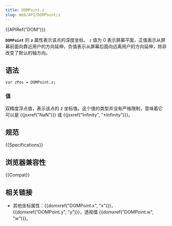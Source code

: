 ```yaml
---
title: DOMPoint.z
slug: Web/API/DOMPoint/z
---
```


{{APIRef("DOM")}}

**`DOMPoint`** 的 **`z`** 属性表示该点的深度坐标。 `z` 值为 0 表示屏幕平面，正值表示从屏幕前面向靠近用户的方向延伸，负值表示从屏幕后面向远离用户的方向延伸，除非改变了默认的轴方向。

## 语法

```plain
var zPos = DOMPoint.z;
```

### 值

双精度浮点值，表示该点的 z 坐标值。这个值的类型并没有严格限制，意味着它可以是 {{jsxref("NaN")}} 或 {{jsxref("Infinity", "±Infinity")}}。

## 规范

{{Specifications}}

## 浏览器兼容性

{{Compat}}

## 相关链接

- 其他坐标属性：{{domxref("DOMPoint.x", "x")}}， {{domxref("DOMPoint.y", "y")}}，透视值 {{domxref("DOMPoint.w", "w")}}。
